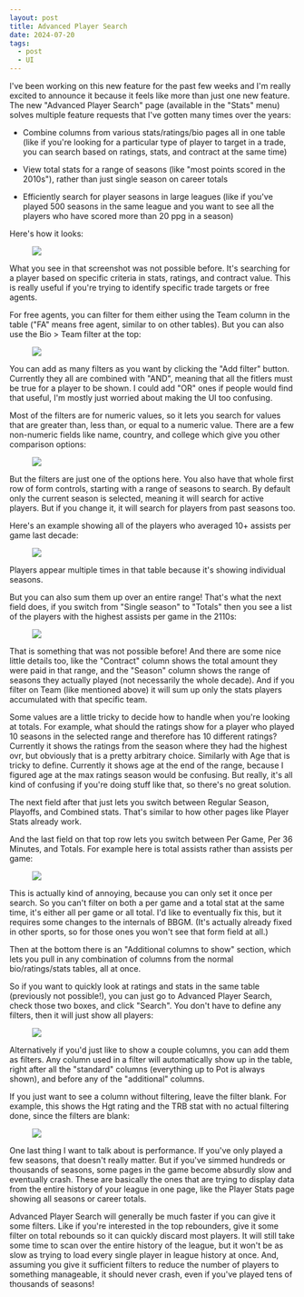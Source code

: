 ```yaml
---
layout: post
title: Advanced Player Search
date: 2024-07-20
tags:
  - post
  - UI
---
```


I've been working on this new feature for the past few weeks and I'm really excited to announce it because it feels like more than just one new feature. The new "Advanced Player Search" page (available in the "Stats" menu) solves multiple feature requests that I've gotten many times over the years:

- Combine columns from various stats/ratings/bio pages all in one table (like if you're looking for a particular type of player to target in a trade, you can search based on ratings, stats, and contract at the same time)

- View total stats for a range of seasons (like "most points scored in the 2010s"), rather than just single season on career totals

- Efficiently search for player seasons in large leagues (like if you've played 500 seasons in the same league and you want to see all the players who have scored more than 20 ppg in a season)

<!--more-->

Here's how it looks:

<figure><a href="/files/advanced-player-search-1.png"><img src="/files/advanced-player-search-1.png" class="img-fluid"></a></figure>

What you see in that screenshot was not possible before. It's searching for a player based on specific criteria in stats, ratings, and contract value. This is really useful if you're trying to identify specific trade targets or free agents.

For free agents, you can filter for them either using the Team column in the table ("FA" means free agent, similar to on other tables). But you can also use the Bio > Team filter at the top:

<figure><a href="/files/advanced-player-search-2.png"><img src="/files/advanced-player-search-2.png" class="img-fluid"></a></figure>

You can add as many filters as you want by clicking the "Add filter" button. Currently they all are combined with "AND", meaning that all the fitlers must be true for a player to be shown. I could add "OR" ones if people would find that useful, I'm mostly just worried about making the UI too confusing.

Most of the filters are for numeric values, so it lets you search for values that are greater than, less than, or equal to a numeric value. There are a few non-numeric fields like name, country, and college which give you other comparison options:

<figure><a href="/files/advanced-player-search-6.png"><img src="/files/advanced-player-search-6.png" class="img-fluid"></a></figure>

But the filters are just one of the options here. You also have that whole first row of form controls, starting with a range of seasons to search. By default only the current season is selected, meaning it will search for active players. But if you change it, it will search for players from past seasons too.

Here's an example showing all of the players who averaged 10+ assists per game last decade:

<figure><a href="/files/advanced-player-search-3.png"><img src="/files/advanced-player-search-3.png" class="img-fluid"></a></figure>

Players appear multiple times in that table because it's showing individual seasons.

But you can also sum them up over an entire range! That's what the next field does, if you switch from "Single season" to "Totals" then you see a list of the players with the highest assists per game in the 2110s:

<figure><a href="/files/advanced-player-search-4.png"><img src="/files/advanced-player-search-4.png" class="img-fluid"></a></figure>

That is something that was not possible before! And there are some nice little details too, like the "Contract" column shows the total amount they were paid in that range, and the "Season" column shows the range of seasons they actually played (not necessarily the whole decade). And if you filter on Team (like mentioned above) it will sum up only the stats players accumulated with that specific team.

Some values are a little tricky to decide how to handle when you're looking at totals. For example, what should the ratings show for a player who played 10 seasons in the selected range and therefore has 10 different ratings? Currently it shows the ratings from the season where they had the highest ovr, but obviously that is a pretty arbitrary choice. Similarly with Age that is tricky to define. Currently it shows age at the end of the range, because I figured age at the max ratings season would be confusing. But really, it's all kind of confusing if you're doing stuff like that, so there's no great solution.

The next field after that just lets you switch between Regular Season, Playoffs, and Combined stats. That's similar to how other pages like Player Stats already work.

And the last field on that top row lets you switch between Per Game, Per 36 Minutes, and Totals. For example here is total assists rather than assists per game:

<figure><a href="/files/advanced-player-search-5.png"><img src="/files/advanced-player-search-5.png" class="img-fluid"></a></figure>

This is actually kind of annoying, because you can only set it once per search. So you can't filter on both a per game and a total stat at the same time, it's either all per game or all total. I'd like to eventually fix this, but it requires some changes to the internals of BBGM. (It's actually already fixed in other sports, so for those ones you won't see that form field at all.)

Then at the bottom there is an "Additional columns to show" section, which lets you pull in any combination of columns from the normal bio/ratings/stats tables, all at once.

So if you want to quickly look at ratings and stats in the same table (previously not possible!), you can just go to Advanced Player Search, check those two boxes, and click "Search". You don't have to define any filters, then it will just show all players:

<figure><img src="/files/advanced-player-search-7.png" class="img-fluid"></figure>

Alternatively if you'd just like to show a couple columns, you can add them as filters. Any column used in a filter will automatically show up in the table, right after all the "standard" columns (everything up to Pot is always shown), and before any of the "additional" columns.

If you just want to see a column without filtering, leave the filter blank. For example, this shows the Hgt rating and the TRB stat with no actual filtering done, since the filters are blank:

<figure><a href="/files/advanced-player-search-8.png"><img src="/files/advanced-player-search-8.png" class="img-fluid"></a></figure>

One last thing I want to talk about is performance. If you've only played a few seasons, that doesn't really matter. But if you've simmed hundreds or thousands of seasons, some pages in the game become absurdly slow and eventually crash. These are basically the ones that are trying to display data from the entire history of your league in one page, like the Player Stats page showing all seasons or career totals.

Advanced Player Search will generally be much faster if you can give it some filters. Like if you're interested in the top rebounders, give it some filter on total rebounds so it can quickly discard most players. It will still take some time to scan over the entire history of the league, but it won't be as slow as trying to load every single player in league history at once. And, assuming you give it sufficient filters to reduce the number of players to something manageable, it should never crash, even if you've played tens of thousands of seasons!

